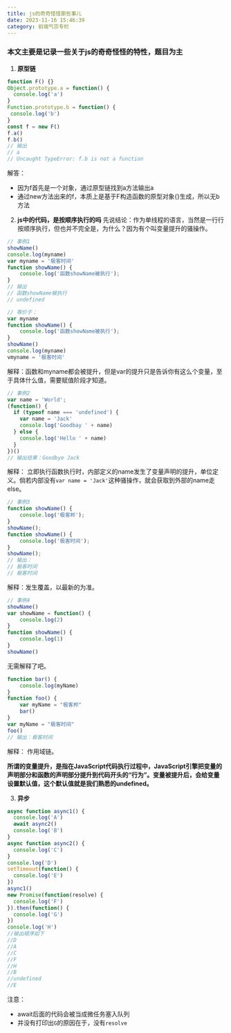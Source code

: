```yaml
---
title: js的奇奇怪怪那些事儿
date: 2023-11-16 15:46:39
category: 前端气宗专栏
---
```


 ### 本文主要是记录一些关于js的奇奇怪怪的特性，题目为主

1. **原型链**
 ```javascript
function F() {}
Object.prototype.a = function() {
   console.log('a')
}
Function.prototype.b = function() {
  console.log('b')
}
const f = new F()
f.a()
f.b()
// 输出
// a
// Uncaught TypeError: f.b is not a function
 ```
解答：
- 因为f首先是一个对象，通过原型链找到a方法输出a
- 通过new方法出来的f，本质上是基于F构造函数的原型对象{}生成，所以无b方法

2. **js中的代码，是按顺序执行的吗** 
先说结论：作为单线程的语言，当然是一行行按顺序执行，但也并不完全是，为什么？因为有个叫变量提升的骚操作。

```javascript
// 事例1
showName()
console.log(myname)
var myname = '极客时间'
function showName() {
    console.log('函数showName被执行');
}
// 输出
// 函数showName被执行
// undefined

// 等价于：
var myname
function showName() {
    console.log('函数showName被执行');
}
showName()
console.log(myname)
vmyname = '极客时间'

```
解释：函数和myname都会被提升，但是var的提升只是告诉你有这么个变量，至于具体什么值，需要赋值阶段才知道。


```javascript
// 事例2
var name = 'World';
(function() {
  if (typeof name === 'undefined') {
    var name = 'Jack'
    console.log('Goodbay ' + name)
  } else {
    console.log('Hello ' + name)
  }
})()
// 输出结果：Goodbye Jack
```
解释： 立即执行函数执行时，内部定义的name发生了变量声明的提升，单位定义。倘若内部没有```var name = 'Jack'```这种骚操作，就会获取到外部的name走else。 

```javascript
// 事例3
function showName() {
    console.log('极客邦');
}
showName();
function showName() {
    console.log('极客时间');
}
showName(); 
// 输出：
// 极客时间
// 极客时间
```
解释：发生覆盖，以最新的为准。

```javascript
// 事例4
showName()
var showName = function() {
    console.log(2)
}
function showName() {
    console.log(1)
}
showName()
```
无需解释了吧。

```javascript
function bar() {
    console.log(myName)
}
function foo() {
    var myName = "极客邦"
    bar()
}
var myName = "极客时间"
foo()
// 输出：极客时间
```
解释： 作用域链。

**所谓的变量提升，是指在JavaScript代码执行过程中，JavaScript引擎把变量的声明部分和函数的声明部分提升到代码开头的“行为”。变量被提升后，会给变量设置默认值，这个默认值就是我们熟悉的undefined。**




3. **异步**
```javascript
async function async1() {
  console.log('A')
  await async2()
  console.log('B')
}
async function async2() {
  console.log('C')
}
console.log('D')
setTimeout(function() {
  console.log('E')
})
async1()
new Promise(function(resolve) {
  console.log('F')
}).then(function() {
  console.log('G')
})
console.log('H')
//输出顺序如下
//D
//A
//C
//F
//H
//B
//undefined
//E

```
注意：
- await后面的代码会被当成微任务塞入队列
- 并没有打印出`G`的原因在于，没有`resolve`

